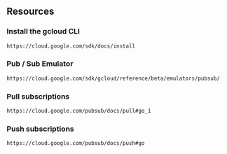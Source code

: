 ## Resources
### Install the gcloud CLI
```html
https://cloud.google.com/sdk/docs/install
```
### Pub / Sub Emulator
```html
https://cloud.google.com/sdk/gcloud/reference/beta/emulators/pubsub/
```
### Pull subscriptions 
```html
https://cloud.google.com/pubsub/docs/pull#go_1
```
### Push subscriptions
```html
https://cloud.google.com/pubsub/docs/push#go
```
